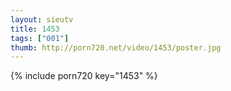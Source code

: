 ```yaml
--- 
layout: sieutv
title: 1453
tags: ["001"]
thumb: http://porn720.net/video/1453/poster.jpg
---
```

{% include porn720 key="1453" %} 
